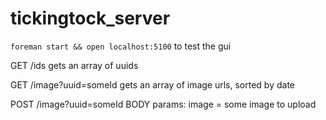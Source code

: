 tickingtock_server
==================

`foreman start && open localhost:5100` to test the gui

GET /ids
  gets an array of uuids

GET /image?uuid=someId
  gets an array of image urls, sorted by date

POST /image?uuid=someId
BODY params:
   image = some image to upload
